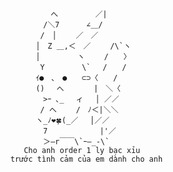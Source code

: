                  へ　　　　　／| 
            　　/＼7　　　 ∠＿/ 
            　 /　│　　 ／　／ 
            　│　Z ＿,＜　／　　 /\`ヽ 
            　│　　　　　ヽ　　 /　　〉 
            　 Y　　　　　\`　 /　　/ 
            　ｲ●　､　●　　⊂⊃〈　　/ 
            　()　 へ　　　　|　＼〈 
            　　>ｰ ､_　 ィ　 │ ／／ 
            　 / へ　　 /　ﾉ＜|＼＼ 
            　ヽ_ﾉ❤️🍀(_／　 │／／ 
            　　7　　　　　　　|'／ 
            　　＞―r￣￣\`ｰ―_-\`
           Cho anh order 1 ly bạc xỉu
        trước tình cảm của em dành cho anh
